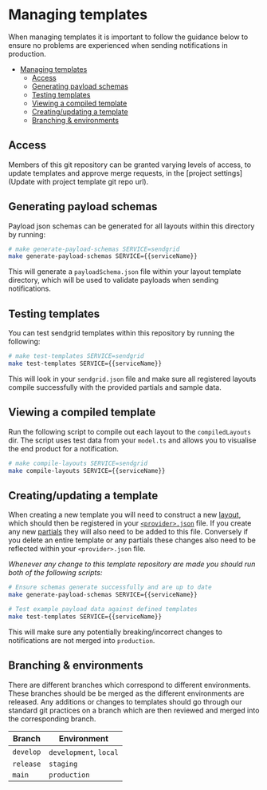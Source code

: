 # Managing templates

When managing templates it is important to follow the guidance below to ensure no problems are experienced when sending notifications in production.

- [Managing templates](#managing-templates)
  - [Access](#access)
  - [Generating payload schemas](#generating-payload-schemas)
  - [Testing templates](#testing-templates)
  - [Viewing a compiled template](#viewing-a-compiled-template)
  - [Creating/updating a template](#creatingupdating-a-template)
  - [Branching \& environments](#branching--environments)

## Access

<!-- TODO: Replace below url in link with project git repo url -->

Members of this git repository can be granted varying levels of access, to update templates and approve merge requests, in the [project settings](Update with project template git repo url).

## Generating payload schemas

Payload json schemas can be generated for all layouts within this directory by running:

```bash
# make generate-payload-schemas SERVICE=sendgrid
make generate-payload-schemas SERVICE={{serviceName}}
```

This will generate a `payloadSchema.json` file within your layout template directory, which will be used to validate payloads when sending notifications.

## Testing templates

You can test sendgrid templates within this repository by running the following:

```bash
# make test-templates SERVICE=sendgrid
make test-templates SERVICE={{serviceName}}
```

This will look in your `sendgrid.json` file and make sure all registered layouts compile successfully with the provided partials and sample data.

## Viewing a compiled template

Run the following script to compile out each layout to the `compiledLayouts` dir. The script uses test data from your `model.ts` and allows you to visualise the end product for a notification.

```bash
# make compile-layouts SERVICE=sendgrid
make compile-layouts SERVICE={{serviceName}}
```

## Creating/updating a template

When creating a new template you will need to construct a new [layout](./layouts.md), which should then be registered in your [`<provider>.json`](./providerJson.md) file. If you create any new [partials](./partials.md) they will also need to be added to this file. Conversely if you delete an entire template or any partials these changes also need to be reflected within your `<provider>.json` file.

_Whenever any change to this template repository are made you should run both of the following scripts:_

```bash
# Ensure schemas generate successfully and are up to date
make generate-payload-schemas SERVICE={{serviceName}}

# Test example payload data against defined templates
make test-templates SERVICE={{serviceName}}
```

This will make sure any potentially breaking/incorrect changes to notifications are not merged into `production`.

## Branching & environments

There are different branches which correspond to different environments. These branches should be be merged as the different environments are released. Any additions or changes to templates should go through our standard git practices on a branch which are then reviewed and merged into the corresponding branch.

| Branch    | Environment            |
| --------- | ---------------------- |
| `develop` | `development`, `local` |
| `release` | `staging`              |
| `main`    | `production`           |
